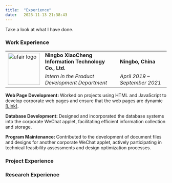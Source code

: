 ```yaml
---
title:  "Experience"
date:   2023-11-13 21:38:43
---
```

Take a look at what I have done.

### Work Experience

<div class="flip-card">
  <div class="flip-card-inner" id="flip-card-inner">
    <!-- <table class="work"> -->
    <table class="edu">
      <tr>
        <td rowspan="2"><img src="{{ site.baseurl }}/images/Data/ufair.png" alt="ufair logo" style="width:100px;height:100px;"></td>
        <td><strong> Ningbo XiaoCheng Information Technology Co., Ltd. </strong></td>
        <td><strong> Ningbo, China </strong></td>
      </tr>
      <tr>
        <td><em> Intern in the Product Development Department </em></td>
        <td><em> April 2019 – September 2021 </em></td>
      </tr>
    </table>
    <div class="flip-card-back">
      <p><strong> Web Page Development: </strong> 
                  Worked on projects using HTML and JavaScript to develop corporate web pages and ensure that 
                  the web pages are dynamic <a href="https://ufair.net.cn/">[Link]</a>.
      </p> 
      <p><strong> Database Development: </strong> 
                  Designed and incorporated the database systems into the corporate WeChat applet, facilitating 
                  efficient information collection and storage.
      </p>
      <p><strong> Program Maintenance: </strong> 
                  Contributed to the development of document files and designs for another corporate WeChat applet, 
                  actively participating in technical feasibility assessments and design optimization processes.
      </p>
    </div>
  </div>
</div>

### Project Experience


### Research Experience

